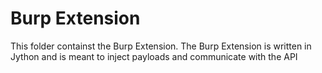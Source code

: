# Burp Extension

This folder containst the Burp Extension. The Burp Extension is written in Jython and is meant to inject payloads and communicate with the API
